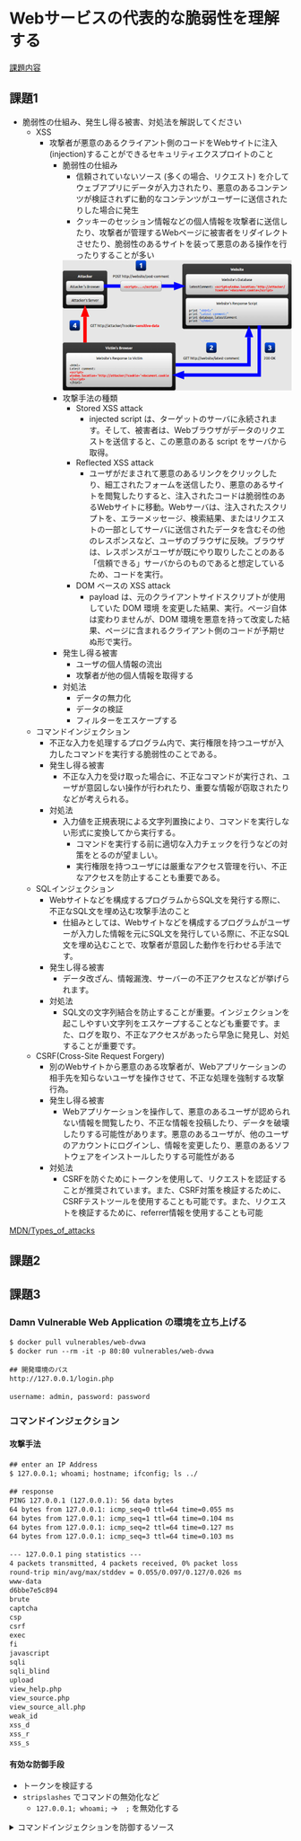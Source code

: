 # Webサービスの代表的な脆弱性を理解する 
[課題内容](https://airtable.com/appPxhCPFYGqqN9YU/tblVlFr2q4lIqDKYc/viwX8r6DpCRp80swL/recTGqGmmytK2UJAX?blocks=hide)

## 課題1
- 脆弱性の仕組み、発生し得る被害、対処法を解説してください
  - XSS
    - 攻撃者が悪意のあるクライアント側のコードをWebサイトに注入(injection)することができるセキュリティエクスプロイトのこと
      - 脆弱性の仕組み
        - 信頼されていないソース (多くの場合、リクエスト) を介してウェブアプリにデータが入力されたり、悪意のあるコンテンツが検証されずに動的なコンテンツがユーザーに送信されたりした場合に発生
        - クッキーのセッション情報などの個人情報を攻撃者に送信したり、攻撃者が管理するWebページに被害者をリダイレクトさせたり、脆弱性のあるサイトを装って悪意のある操作を行ったりすることが多い
        <img src="./persistent-xss-attack-wordpress.webp">
      - 攻撃手法の種類
        - Stored XSS attack
          - injected script は、ターゲットのサーバに永続されます。そして、被害者は、Webブラウザがデータのリクエストを送信すると、この悪意のある script をサーバから取得。
        - Reflected XSS attack 
          - ユーザがだまされて悪意のあるリンクをクリックしたり、細工されたフォームを送信したり、悪意のあるサイトを閲覧したりすると、注入されたコードは脆弱性のあるWebサイトに移動。Webサーバは、注入されたスクリプトを、エラーメッセージ、検索結果、またはリクエストの一部としてサーバに送信されたデータを含むその他のレスポンスなど、ユーザのブラウザに反映。ブラウザは、レスポンスがユーザが既にやり取りしたことのある「信頼できる」サーバからのものであると想定しているため、コードを実行。
        - DOM ベースの XSS attack 
          - payload は、元のクライアントサイドスクリプトが使用していた DOM 環境 を変更した結果、実行。ページ自体は変わりませんが、DOM 環境を悪意を持って改変した結果、ページに含まれるクライアント側のコードが予期せぬ形で実行。 
      - 発生し得る被害
        - ユーザの個人情報の流出
        - 攻撃者が他の個人情報を取得する
      - 対処法
        - データの無力化
        - データの検証
        - フィルターをエスケープする
  - コマンドインジェクション
    - 不正な入力を処理するプログラム内で、実行権限を持つユーザが入力したコマンドを実行する脆弱性のことである。
    - 発生し得る被害
      - 不正な入力を受け取った場合に、不正なコマンドが実行され、ユーザが意図しない操作が行われたり、重要な情報が窃取されたりなどが考えられる。
    - 対処法 
      - 入力値を正規表現による文字列置換により、コマンドを実行しない形式に変換してから実行する。
        - コマンドを実行する前に適切な入力チェックを行うなどの対策をとるのが望ましい。
        - 実行権限を持つユーザには厳重なアクセス管理を行い、不正なアクセスを防止することも重要である。
  - SQLインジェクション
    - Webサイトなどを構成するプログラムからSQL文を発行する際に、不正なSQL文を埋め込む攻撃手法のこと
      - 仕組みとしては、Webサイトなどを構成するプログラムがユーザーが入力した情報を元にSQL文を発行している際に、不正なSQL文を埋め込むことで、攻撃者が意図した動作を行わせる手法です。 
    - 発生し得る被害
      - データ改ざん、情報漏洩、サーバーの不正アクセスなどが挙げられます。 
    - 対処法
      - SQL文の文字列結合を防止することが重要。インジェクションを起こしやすい文字列をエスケープすることなども重要です。また、ログを取り、不正なアクセスがあったら早急に発見し、対処することが重要です。
  - CSRF(Cross-Site Request Forgery)
    - 別のWebサイトから悪意のある攻撃者が、Webアプリケーションの相手先を知らないユーザを操作させて、不正な処理を強制する攻撃行為。
    - 発生し得る被害
      - Webアプリケーションを操作して、悪意のあるユーザが認められない情報を閲覧したり、不正な情報を投稿したり、データを破壊したりする可能性があります。悪意のあるユーザが、他のユーザのアカウントにログインし、情報を変更したり、悪意のあるソフトウェアをインストールしたりする可能性がある
    - 対処法
      - CSRFを防ぐためにトークンを使用して、リクエストを認証することが推奨されています。また、CSRF対策を検証するために、CSRFテストツールを使用することも可能です。また、リクエストを検証するために、referrer情報を使用することも可能

[MDN/Types_of_attacks](https://developer.mozilla.org/ja/docs/Web/Security/Types_of_attacks)

## 課題2

## 課題3
### Damn Vulnerable Web Application の環境を立ち上げる
```
$ docker pull vulnerables/web-dvwa
$ docker run --rm -it -p 80:80 vulnerables/web-dvwa

## 開発環境のパス
http://127.0.0.1/login.php

username: admin, password: password
```

### コマンドインジェクション
#### 攻撃手法
```shell
## enter an IP Address
$ 127.0.0.1; whoami; hostname; ifconfig; ls ../

## response
PING 127.0.0.1 (127.0.0.1): 56 data bytes
64 bytes from 127.0.0.1: icmp_seq=0 ttl=64 time=0.055 ms
64 bytes from 127.0.0.1: icmp_seq=1 ttl=64 time=0.104 ms
64 bytes from 127.0.0.1: icmp_seq=2 ttl=64 time=0.127 ms
64 bytes from 127.0.0.1: icmp_seq=3 ttl=64 time=0.103 ms

--- 127.0.0.1 ping statistics ---
4 packets transmitted, 4 packets received, 0% packet loss
round-trip min/avg/max/stddev = 0.055/0.097/0.127/0.026 ms
www-data
d6bbe7e5c894
brute
captcha
csp
csrf
exec
fi
javascript
sqli
sqli_blind
upload
view_help.php
view_source.php
view_source_all.php
weak_id
xss_d
xss_r
xss_s
```

#### 有効な防御手段
- トークンを検証する
- `stripslashes` でコマンドの無効化など
  - `127.0.0.1; whoami;` →　`;` を無効化する 
<details>
<summary>コマンドインジェクションを防御するソース</summary>

```php
<?php
if( isset( $_POST[ 'Submit' ]  ) ) {
    // Check Anti-CSRF token
    checkToken( $_REQUEST[ 'user_token' ], $_SESSION[ 'session_token' ], 'index.php' );

    // Get input
    $target = $_REQUEST[ 'ip' ];
    $target = stripslashes( $target );

    // Split the IP into 4 octects
    $octet = explode( ".", $target );

    // Check IF each octet is an integer
    if( ( is_numeric( $octet[0] ) ) && ( is_numeric( $octet[1] ) ) && ( is_numeric( $octet[2] ) ) && ( is_numeric( $octet[3] ) ) && ( sizeof( $octet ) == 4 ) ) {
        // If all 4 octets are int's put the IP back together.
        $target = $octet[0] . '.' . $octet[1] . '.' . $octet[2] . '.' . $octet[3];

        // Determine OS and execute the ping command.
        if( stristr( php_uname( 's' ), 'Windows NT' ) ) {
            // Windows
            $cmd = shell_exec( 'ping  ' . $target );
        }
        else {
            // *nix
            $cmd = shell_exec( 'ping  -c 4 ' . $target );
        }

        // Feedback for the end user
        echo "<pre>{$cmd}</pre>";
    }
    else {
        // Ops. Let the user name theres a mistake
        echo '<pre>ERROR: You have entered an invalid IP.</pre>';
    }
}

// Generate Anti-CSRF token
generateSessionToken();
```
</details>